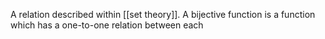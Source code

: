 A relation described within [[set theory]]. A bijective function is a function which has a one-to-one relation between each 